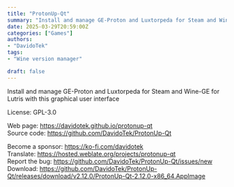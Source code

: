 ```yaml
---
title: "ProtonUp-Qt"
summary: "Install and manage GE-Proton and Luxtorpeda for Steam and Wine-GE for Lutris with this graphical user interface"
date: 2025-03-29T20:59:00Z
categories: ["Games"]
authors:
- "DavidoTek"
tags: 
- "Wine version manager"

draft: false
---
```


Install and manage GE-Proton and Luxtorpeda for Steam and Wine-GE for Lutris with this graphical user interface

License: GPL-3.0

Web page: <https://davidotek.github.io/protonup-qt>  
Source code: <https://github.com/DavidoTek/ProtonUp-Qt>

Become a sponsor: <https://ko-fi.com/davidotek>  
Translate: <https://hosted.weblate.org/projects/protonup-qt>  
Report the bug: <https://github.com/DavidoTek/ProtonUp-Qt/issues/new>  
Download: <https://github.com/DavidoTek/ProtonUp-Qt/releases/download/v2.12.0/ProtonUp-Qt-2.12.0-x86_64.AppImage>
